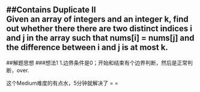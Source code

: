 ##Contains Duplicate II  
Given an array of integers and an integer k, find out whether there there are two distinct indices i and j in the array such that nums[i] = nums[j] and the difference between i and j is at most k.
---
##解题思想
###想法1
1.边界条件是0；开始和结束有个边界判断，然后是正常判断，over.

这个Medium难度的有点水，5分钟就解决了 = = 



